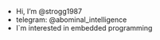 - Hi, I’m @strogg1987
- telegram: @abominal_intelligence
- I`m interested in embedded programming

<!---
strogg1987/strogg1987 is a ✨ special ✨ repository because its `README.md` (this file) appears on your GitHub profile.
You can click the Preview link to take a look at your changes.
--->

